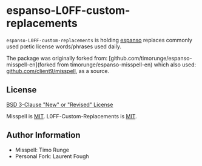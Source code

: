 # espanso-L0FF-custom-replacements
`espanso-L0FF-custom-replacements` is holding [espanso](https://espanso.org) replaces commonly used pœtic license words/phrases used daily.

The package was originally forked from:
[github.com/timorunge/espanso-misspell-en](forked from timorunge/espanso-misspell-en) which also used:
[github.com/client9/misspell](https://github.com/client9/misspell), as a source.

## License

[BSD 3-Clause "New" or "Revised" License](LICENSE)

Misspell is [MIT](https://github.com/client9/misspell/blob/master/LICENSE).
L0FF-Custom-Replacements is [MIT](https://github.com/LaurentFough/blob/master/LICENSE).

## Author Information

- Misspell: Timo Runge
- Personal Fork: Laurent Fough
